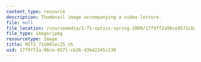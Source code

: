 ```yaml
---
content_type: resource
description: Thumbnail image accompanying a video lecture.
file: null
file_location: /coursemedia/2-71-optics-spring-2009/17f9ff2a96ce9571cb26d3bd2245c230_MIT2_71S09lec25_th.jpg
file_type: image/jpeg
resourcetype: Image
title: MIT2_71S09lec25_th
uid: 17f9ff2a-96ce-9571-cb26-d3bd2245c230
---
```

